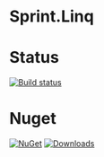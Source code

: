 Sprint.Linq
===========

# Status
[![Build status](https://ci.appveyor.com/api/projects/status/wss9fr06lvathg79?svg=true)](https://ci.appveyor.com/project/artem-sedykh/sprint-linq)

# Nuget
[![NuGet](https://img.shields.io/nuget/v/Sprint.Linq.svg)](https://www.nuget.org/packages/Sprint.Linq/)
[![Downloads](https://img.shields.io/nuget/dt/Sprint.Linq.svg)](https://www.nuget.org/packages/DocMaker/)